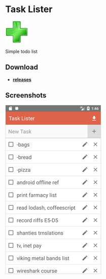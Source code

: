 # Task Lister

![Icon](_img/icon.png)

Simple todo list

## Download

- [**releases**](https://github.com/mortalis13/TaskLister-Android/releases)

## Screenshots

![Image_1](_img/tasklister-1.png)<br>
